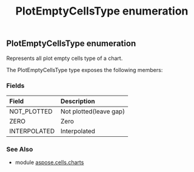 ﻿---
title: PlotEmptyCellsType enumeration
second_title: Aspose.Cells for Python via .NET API References
description: 
type: docs
weight: 590
url: /aspose.cells.charts/plotemptycellstype/
is_root: false
---

## PlotEmptyCellsType enumeration

Represents all plot empty cells type of a chart.



The PlotEmptyCellsType type exposes the following members:

### Fields
| Field | Description |
| :- | :- |
| NOT_PLOTTED | Not plotted(leave gap) |
| ZERO | Zero |
| INTERPOLATED | Interpolated |



### See Also
* module [aspose.cells.charts](..)
